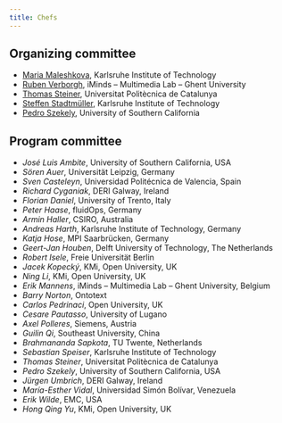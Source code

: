 ```yaml
---
title: Chefs
---
```

## Organizing committee
- [Maria Maleshkova](mailto:maria.maleshkova@kit.edu), Karlsruhe Institute of Technology
- [Ruben Verborgh](mailto:ruben.verborgh@ugent.be), iMinds – Multimedia Lab – Ghent University
- [Thomas Steiner](mailto:tsteiner@lsi.upc.edu), Universitat Politècnica de Catalunya
- [Steffen Stadtmüller](mailto:steffen.stadtmueller@kit.edu), Karlsruhe Institute of Technology
- [Pedro Szekely](mailto:pszekely@isi.edu), University of Southern California

## Program committee
- *José Luis Ambite*, University of Southern California, USA
- *Sören Auer*, Universität Leipzig, Germany
- *Sven Casteleyn*, Universidad Politécnica de Valencia, Spain
- *Richard Cyganiak*, DERI Galway, Ireland
- *Florian Daniel*, University of Trento, Italy
- *Peter Haase*, fluidOps, Germany
- *Armin Haller*, CSIRO, Australia
- *Andreas Harth*, Karlsruhe Institute of Technology, Germany
- *Katja Hose*, MPI Saarbrücken, Germany
- *Geert-Jan Houben*, Delft University of Technology, The Netherlands
- *Robert Isele*, Freie Universität Berlin
- *Jacek Kopecký*, KMi, Open University, UK
- *Ning Li*, KMi, Open University, UK
- *Erik Mannens*, iMinds – Multimedia Lab –  Ghent University, Belgium
- *Barry Norton*, Ontotext
- *Carlos Pedrinaci*, Open University, UK
- *Cesare Pautasso*, University of Lugano
- *Axel Polleres*, Siemens, Austria
- *Guilin Qi*, Southeast University, China
- *Brahmananda Sapkota*, TU Twente, Netherlands
- *Sebastian Speiser*, Karlsruhe Institute of Technology
- *Thomas Steiner*, Universitat Politècnica de Catalunya
- *Pedro Szekely*, University of Southern California, USA
- *Jürgen Umbrich*, DERI Galway, Ireland
- *María-Esther Vidal*, Universidad Simón Bolívar, Venezuela
- *Erik Wilde*, EMC, USA
- *Hong Qing Yu*, KMi, Open University, UK
